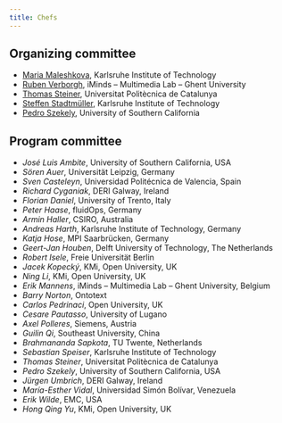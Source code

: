 ```yaml
---
title: Chefs
---
```

## Organizing committee
- [Maria Maleshkova](mailto:maria.maleshkova@kit.edu), Karlsruhe Institute of Technology
- [Ruben Verborgh](mailto:ruben.verborgh@ugent.be), iMinds – Multimedia Lab – Ghent University
- [Thomas Steiner](mailto:tsteiner@lsi.upc.edu), Universitat Politècnica de Catalunya
- [Steffen Stadtmüller](mailto:steffen.stadtmueller@kit.edu), Karlsruhe Institute of Technology
- [Pedro Szekely](mailto:pszekely@isi.edu), University of Southern California

## Program committee
- *José Luis Ambite*, University of Southern California, USA
- *Sören Auer*, Universität Leipzig, Germany
- *Sven Casteleyn*, Universidad Politécnica de Valencia, Spain
- *Richard Cyganiak*, DERI Galway, Ireland
- *Florian Daniel*, University of Trento, Italy
- *Peter Haase*, fluidOps, Germany
- *Armin Haller*, CSIRO, Australia
- *Andreas Harth*, Karlsruhe Institute of Technology, Germany
- *Katja Hose*, MPI Saarbrücken, Germany
- *Geert-Jan Houben*, Delft University of Technology, The Netherlands
- *Robert Isele*, Freie Universität Berlin
- *Jacek Kopecký*, KMi, Open University, UK
- *Ning Li*, KMi, Open University, UK
- *Erik Mannens*, iMinds – Multimedia Lab –  Ghent University, Belgium
- *Barry Norton*, Ontotext
- *Carlos Pedrinaci*, Open University, UK
- *Cesare Pautasso*, University of Lugano
- *Axel Polleres*, Siemens, Austria
- *Guilin Qi*, Southeast University, China
- *Brahmananda Sapkota*, TU Twente, Netherlands
- *Sebastian Speiser*, Karlsruhe Institute of Technology
- *Thomas Steiner*, Universitat Politècnica de Catalunya
- *Pedro Szekely*, University of Southern California, USA
- *Jürgen Umbrich*, DERI Galway, Ireland
- *María-Esther Vidal*, Universidad Simón Bolívar, Venezuela
- *Erik Wilde*, EMC, USA
- *Hong Qing Yu*, KMi, Open University, UK
